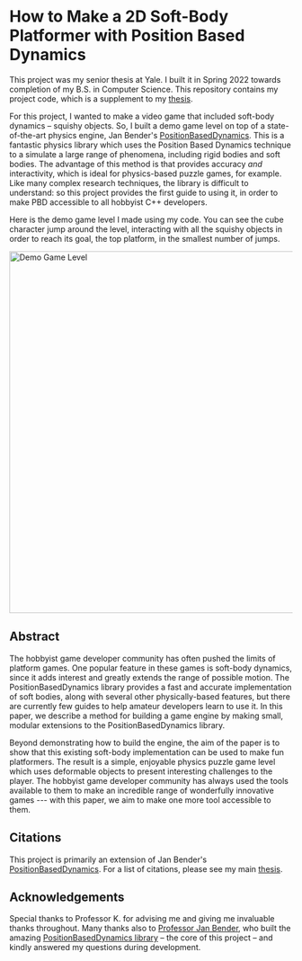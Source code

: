 # How to Make a 2D Soft-Body Platformer with Position Based Dynamics
This project was my senior thesis at Yale. I built it in Spring 2022 towards completion of my B.S. in Computer Science. This repository contains my project code, which is a supplement to my [thesis](/Senior%20Thesis.pdf).

For this project, I wanted to make a video game that included soft-body dynamics – squishy objects. So, I built a demo game level on top of a state-of-the-art physics engine, Jan Bender's [PositionBasedDynamics](https://github.com/InteractiveComputerGraphics/PositionBasedDynamics). This is a fantastic physics library which uses the Position Based Dynamics technique to a simulate a large range of phenomena, including rigid bodies and soft bodies. The advantage of this method is that provides accuracy _and_ interactivity, which is ideal for physics-based puzzle games, for example. Like many complex research techniques, the library is difficult to understand: so this project provides the first guide to using it, in order to make PBD accessible to all hobbyist C++ developers.

Here is the demo game level I made using my code. You can see the cube character jump around the level, interacting with all the squishy objects in order to reach its goal, the top platform, in the smallest number of jumps.

[<img width="644" alt="Demo Game Level" src="https://user-images.githubusercontent.com/17149360/191396096-8a910d95-e692-4dac-8ce5-f18ffc291659.png">](https://www.youtube.com/watch?v=Djj6FgJyC9E&ab_channel=ZacS)

## Abstract

The hobbyist game developer community has often pushed the limits of platform games. One popular feature in these games is soft-body dynamics, since it adds interest and greatly extends the range of possible motion. The PositionBasedDynamics library provides a fast and accurate implementation of soft bodies, along with several other physically-based features, but there are currently few guides to help amateur developers learn to use it. In this paper, we describe a method for building a game engine by making small, modular extensions to the PositionBasedDynamics library. 

Beyond demonstrating how to build the engine, the aim of the paper is to show that this existing soft-body implementation can be used to make fun platformers. The result is a simple, enjoyable physics puzzle game level which uses deformable objects to present interesting challenges to the player. The hobbyist game developer community has always used the tools available to them to make an incredible range of wonderfully innovative games --- with this paper, we aim to make one more tool accessible to them.

## Citations

This project is primarily an extension of Jan Bender's [PositionBasedDynamics](https://github.com/InteractiveComputerGraphics/PositionBasedDynamics). For a list of citations, please see my main [thesis](/Senior%20Thesis.pdf).

## Acknowledgements

Special thanks to Professor K. for advising me and giving me invaluable thanks throughout. Many thanks also to [Professor Jan Bender](https://animation.rwth-aachen.de/person/1/), who built the amazing [PositionBasedDynamics library](https://github.com/InteractiveComputerGraphics/PositionBasedDynamics) – the core of this project – and kindly answered my questions during development.

